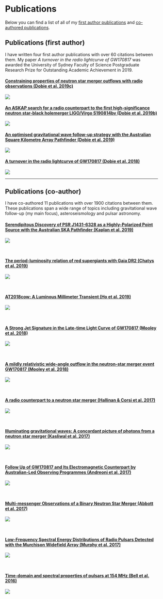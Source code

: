 # Publications
Below you can find a list of all of my [first author publications](#publications-first-author) and [co-authored publications](#publications-co-author).

## Publications (first author)
I have written four first author publications with over 60 citations between them. My paper _A turnover in the radio lightcurve of GW170817_ was awarded the University of Sydney Faculty of Science Postgraduate Research Prize for Outstanding Academic Achievement in 2019.

#### [Constraining properties of neutron star merger outflows with radio observations (Dobie et al. 2019c)](https://arxiv.org/abs/1910.13662)
<a href="https://arxiv.org/abs/1910.13662"><img src="images/vlbi_prospects.PNG?raw=true"/></a>

#### [An ASKAP search for a radio counterpart to the first high-significance neutron star-black holemerger LIGO/Virgo S190814bv (Dobie et al. 2019b)](https://arxiv.org/abs/1910.13647)
<a href="https://arxiv.org/abs/1910.13647"><img src="images/S190814bv_constraints.PNG?raw=true"/></a>


#### [An optimised gravitational wave follow-up strategy with the Australian Square Kilometre Array Pathfinder (Dobie et al. 2019)](https://arxiv.org/abs/1903.01481)
<a href="https://arxiv.org/abs/1903.01481"><img src="images/askap_gw170817.png?raw=true"/></a>

#### [A turnover in the radio lightcurve of GW170817 (Dobie et al. 2018)](https://arxiv.org/abs/1803.06853)
<a href="https://arxiv.org/abs/1803.06853"><img src="images/radio_turnover.png?raw=true"/></a>

---

## Publications (co-author)
I have co-authored 11 publications with over 1900 citations between them. These publications span a wide range of topics including gravitational wave follow-up (my main focus), asteroseismology and pulsar astronomy.

#### [Serendipitous Discovery of PSR J1431-6328 as a Highly-Polarized Point Source with the Australian SKA Pathfinder (Kaplan et al. 2019)](https://arxiv.org/abs/1908.03163)
<a href="https://arxiv.org/abs/1908.03163"><img src="images/kaplan-2019.png?raw=true"/></a>

<br>

#### [The period-luminosity relation of red supergiants with Gaia DR2 (Chatys et al. 2019)](https://arxiv.org/abs/1906.03879)
<a href="https://arxiv.org/abs/1906.03879"><img src="images/chatys-2019.png?raw=true"/></a>

<br>

#### [AT2018cow: A Luminous Millimeter Transient (Ho et al. 2019)](https://arxiv.org/abs/1810.10880)
<a href="https://arxiv.org/abs/1810.10880"><img src="images/ho-2019.png?raw=true"/></a>

<br>

#### [A Strong Jet Signature in the Late-time Light Curve of GW170817 (Mooley et al. 2018)](https://arxiv.org/abs/1810.12927)
<a href="https://arxiv.org/abs/1810.12927"><img src="images/mooley-2018b.png?raw=true"/></a>

<br>

#### [A mildly relativistic wide-angle outflow in the neutron-star merger event GW170817 (Mooley et al. 2018)](https://arxiv.org/abs/1711.11573)
<a href="https://arxiv.org/abs/1711.11573"><img src="images/mooley-2018a.png?raw=true"/></a>

<br>

#### [A radio counterpart to a neutron star merger (Hallinan & Corsi et al. 2017)](https://arxiv.org/abs/1710.05435)
<a href="https://arxiv.org/abs/1710.05435"><img src="images/hallinan-2017.png?raw=true"/></a>

<br>

#### [Illuminating gravitational waves: A concordant picture of photons from a neutron star merger (Kasliwal et al. 2017)](https://arxiv.org/abs/1710.05436)
<a href="https://arxiv.org/abs/1710.05436"><img src="images/kasliwal-2017.png?raw=true"/></a>

<br>

#### [Follow Up of GW170817 and Its Electromagnetic Counterpart by Australian-Led Observing Programmes (Andreoni et al. 2017)](https://arxiv.org/abs/1710.05846)
<a href="https://arxiv.org/abs/1710.05846"><img src="images/andreoni-2017.png?raw=true"/></a>

<br>

#### [Multi-messenger Observations of a Binary Neutron Star Merger (Abbott et al. 2017)](https://arxiv.org/abs/1710.05833)
<a href="https://arxiv.org/abs/1710.05833"><img src="images/abbott-2017.png?raw=true"/></a>

<br>

#### [Low-Frequency Spectral Energy Distributions of Radio Pulsars Detected with the Murchison Widefield Array (Murphy et al. 2017)](https://arxiv.org/abs/1704.00027)
<a href="https://arxiv.org/abs/1704.00027"><img src="images/murphy-2017.png?raw=true"/></a>

<br>

#### [Time-domain and spectral properties of pulsars at 154 MHz (Bell et al. 2016)](https://arxiv.org/abs/1605.09100)
<a href="https://arxiv.org/abs/1605.09100"><img src="images/bell-2016.png?raw=true"/></a>
